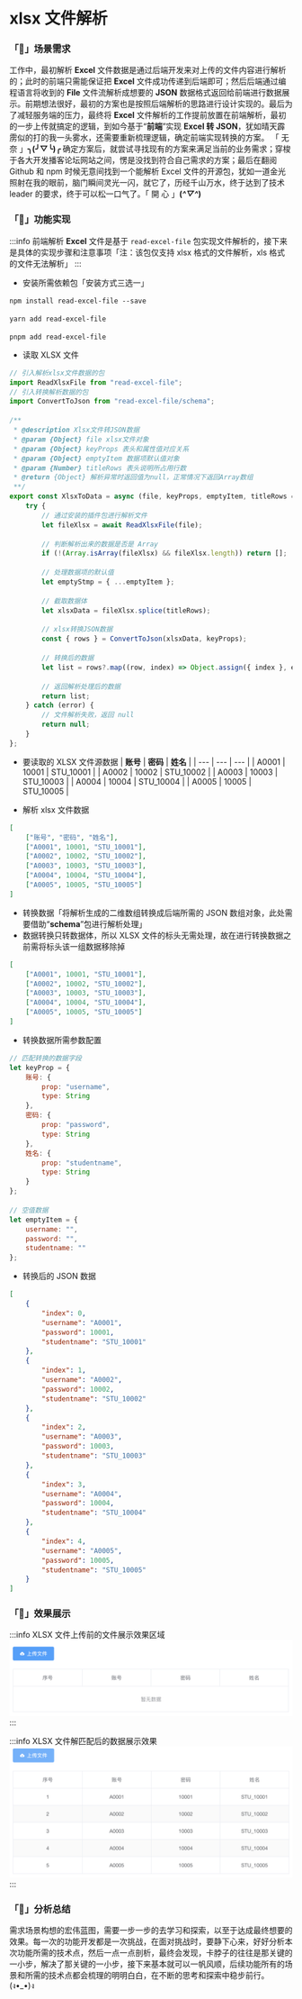 # xlsx 文件解析

### 「🚀」场景需求

工作中，最初解析 **Excel** 文件数据是通过后端开发来对上传的文件内容进行解析的；此时的前端只需能保证把 **Excel** 文件成功传递到后端即可；然后后端通过编程语言将收到的 **File** 文件流解析成想要的 **JSON** 数据格式返回给前端进行数据展示。前期想法很好，最初的方案也是按照后端解析的思路进行设计实现的。最后为了减轻服务端的压力，最终将 **Excel** 文件解析的工作提前放置在前端解析，最初的一步上传就搞定的逻辑，到如今基于“**前端**”实现 **Excel 转 JSON**，犹如晴天霹雳似的打的我一头雾水，还需要重新梳理逻辑，确定前端实现转换的方案。
「 无 奈 」**╮(╯▽╰)╭** 确定方案后，就尝试寻找现有的方案来满足当前的业务需求；穿梭于各大开发播客论坛网站之间，愣是没找到符合自己需求的方案；最后在翻阅 Github 和 npm 时候无意间找到一个能解析 Excel 文件的开源包，犹如一道金光照射在我的眼前，脑门瞬间灵光一闪，就它了，历经千山万水，终于达到了技术 leader 的要求，终于可以松一口气了。「 開 心 」**(_^▽^_)**

### 「🚢」功能实现

:::info 前端解析 **Excel** 文件是基于 `read-excel-file` 包实现文件解析的，接下来是具体的实现步骤和注意事项「注：该包仅支持 xlsx 格式的文件解析，xls 格式的文件无法解析」
:::

-   安装所需依赖包「安装方式三选一」

```shell title="安装依赖包"
npm install read-excel-file --save

yarn add read-excel-file

pnpm add read-excel-file
```

-   读取 XLSX 文件

```javascript title="读取数据"
// 引入解析xlsx文件数据的包
import ReadXlsxFile from "read-excel-file";
// 引入转换解析数据的包
import ConvertToJson from "read-excel-file/schema";

/**
 * @description Xlsx文件转JSON数据
 * @param {Object} file xlsx文件对象
 * @param {Object} keyProps 表头和属性值对应关系
 * @param {Object} emptyItem 数据项默认值对象
 * @param {Number} titleRows 表头说明所占用行数
 * @return {Object} 解析异常时返回值为null，正常情况下返回Array数组
 **/
export const XlsxToData = async (file, keyProps, emptyItem, titleRows = 0) => {
	try {
		// 通过安装的插件包进行解析文件
		let fileXlsx = await ReadXlsxFile(file);

		// 判断解析出来的数据是否是 Array
		if (!(Array.isArray(fileXlsx) && fileXlsx.length)) return [];

		// 处理数据项的默认值
		let emptyStmp = { ...emptyItem };

		// 截取数据体
		let xlsxData = fileXlsx.splice(titleRows);

		// xlsx转换JSON数据
		const { rows } = ConvertToJson(xlsxData, keyProps);

		// 转换后的数据
		let list = rows?.map((row, index) => Object.assign({ index }, emptyStmp, row));

		// 返回解析处理后的数据
		return list;
	} catch (error) {
		// 文件解析失败，返回 null
		return null;
	}
};
```

-   要读取的 XLSX 文件源数据
    | **账号** | **密码** | **姓名** |
    | --- | --- | --- |
    | A0001 | 10001 | STU_10001 |
    | A0002 | 10002 | STU_10002 |
    | A0003 | 10003 | STU_10003 |
    | A0004 | 10004 | STU_10004 |
    | A0005 | 10005 | STU_10005 |

-   解析 xlsx 文件数据

```json title="解析数据"
[
	["账号", "密码", "姓名"],
	["A0001", 10001, "STU_10001"],
	["A0002", 10002, "STU_10002"],
	["A0003", 10003, "STU_10003"],
	["A0004", 10004, "STU_10004"],
	["A0005", 10005, "STU_10005"]
]
```

-   转换数据「将解析生成的二维数组转换成后端所需的 JSON 数组对象，此处需要借助“**schema**”包进行解析处理」
-   数据转换只转数据体，所以 XLSX 文件的标头无需处理，故在进行转换数据之前需将标头该一组数据移除掉

```json title="转换数据"
[
	["A0001", 10001, "STU_10001"],
	["A0002", 10002, "STU_10002"],
	["A0003", 10003, "STU_10003"],
	["A0004", 10004, "STU_10004"],
	["A0005", 10005, "STU_10005"]
]
```

-   转换数据所需参数配置

```javascript title="转换参数"
// 匹配转换的数据字段
let keyProp = {
	账号: {
		prop: "username",
		type: String
	},
	密码: {
		prop: "password",
		type: String
	},
	姓名: {
		prop: "studentname",
		type: String
	}
};

// 空值数据
let emptyItem = {
	username: "",
	password: "",
	studentname: ""
};
```

-   转换后的 JSON 数据

```json title="转换后的数据"
[
	{
		"index": 0,
		"username": "A0001",
		"password": 10001,
		"studentname": "STU_10001"
	},
	{
		"index": 1,
		"username": "A0002",
		"password": 10002,
		"studentname": "STU_10002"
	},
	{
		"index": 2,
		"username": "A0003",
		"password": 10003,
		"studentname": "STU_10003"
	},
	{
		"index": 3,
		"username": "A0004",
		"password": 10004,
		"studentname": "STU_10004"
	},
	{
		"index": 4,
		"username": "A0005",
		"password": 10005,
		"studentname": "STU_10005"
	}
]
```

### 「🚄」效果展示

:::info XLSX 文件上传前的文件展示效果区域
![文件上传前的文件展示效果区域](./img/xlsx-1.png)
:::

:::info XLSX 文件解匹配后的数据展示效果
![文件解匹配后的数据展示效果](./img/xlsx-2.png)
:::

### 「🚗」分析总结

需求场景构想的宏伟蓝图，需要一步一步的去学习和探索，以至于达成最终想要的效果。每一次的功能开发都是一次挑战，在面对挑战时，要静下心来，好好分析本次功能所需的技术点，然后一点一点剖析，最终会发现，卡脖子的往往是那关键的一小步，解决了那关键的一小步，接下来基本就可以一帆风顺，后续功能所有的场景和所需的技术点都会梳理的明明白白，在不断的思考和探索中稳步前行。(ง•\_•)ง
